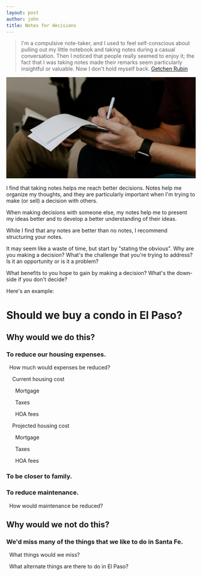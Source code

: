 ```yaml
---
layout: post
author: john
title: Notes for decisions
---
```


> I'm a compulsive note-taker, and I used to feel self-conscious about pulling out my little notebook and taking notes during a casual conversation.
> Then I noticed that people really seemed to enjoy it; the fact that I was taking notes made their remarks seem particularly insightful or valuable.
> Now I don't hold myself back.
> <a href='https://www.brainyquote.com/quotes/gretchen_rubin_619392' target='__blank'>Getchen Rubin</a>

<!--more-->

![Decision notes](/assets/images/DecisionNotes.jpg)

I find that taking notes helps me reach better decisions.
Notes help me organize my thoughts,
and they are particularly important when I'm trying to make (or sell) a decision with others.

When making decisions with someone else,
my notes help me to present my ideas better
and to develop a better understanding of their ideas.

While I find that any notes are better than no notes, I recommend structuring your notes.

It may seem like a waste of time, but start by "stating the obvious".
Why are you making a decision?
What's the challenge that you're trying to address?
Is it an opportunity or is it a problem?

What benefits to you hope to gain by making a decision?
What's the down-side if you don't decide?

Here's an example:

# Should we buy a condo in El Paso?

## Why would we do this?

### To reduce our housing expenses.

&nbsp;&nbsp;How much would expenses be reduced?

&nbsp;&nbsp;&nbsp;&nbsp;Current housing cost

&nbsp;&nbsp;&nbsp;&nbsp;&nbsp;&nbsp;Mortgage

&nbsp;&nbsp;&nbsp;&nbsp;&nbsp;&nbsp;Taxes

&nbsp;&nbsp;&nbsp;&nbsp;&nbsp;&nbsp;HOA fees

&nbsp;&nbsp;&nbsp;&nbsp;Projected housing cost

&nbsp;&nbsp;&nbsp;&nbsp;&nbsp;&nbsp;Mortgage

&nbsp;&nbsp;&nbsp;&nbsp;&nbsp;&nbsp;Taxes

&nbsp;&nbsp;&nbsp;&nbsp;&nbsp;&nbsp;HOA fees

### To be closer to family.

### To reduce maintenance.

&nbsp;&nbsp;How would maintenance be reduced?

## Why would we not do this?

### We'd miss many of the things that we like to do in Santa Fe.

&nbsp;&nbsp;What things would we miss?

&nbsp;&nbsp;What alternate things are there to do in El Paso?

